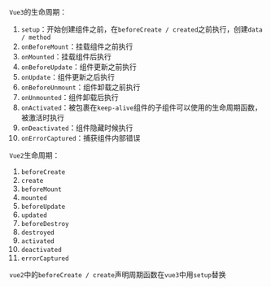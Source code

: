 `Vue3`的生命周期：

1. `setup`：开始创建组件之前，在`beforeCreate / created`之前执行，创建`data / method`
2. `onBeforeMount`：挂载组件之前执行
3. `onMounted`：挂载组件后执行
4. `onBeforeUpdate`：组件更新之前执行
5. `onUpdate`：组件更新之后执行
6. `onBeforeUnmount`：组件卸载之前执行
7. `onUnmounted`：组件卸载后执行
8. `onActivated`：被包裹在`keep-alive`组件的子组件可以使用的生命周期函数，被激活时执行
9. `onDeactivated`：组件隐藏时候执行
10. `onErrorCaptured`：捕获组件内部错误

`Vue2`生命周期：

1. `beforeCreate`
2. `create`
3. `beforeMount`
4. `mounted`
5. `beforeUpdate`
6. `updated`
7. `beforeDestroy`
8. `destroyed`
9. `activated`
10. `deactivated`
11. `errorCaptured`

`vue2`中的`beforeCreate / create`声明周期函数在`vue3`中用`setup`替换